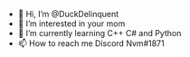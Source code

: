 - 👋 Hi, I’m @DuckDelinquent
- 👀 I’m interested in your mom
- 🌱 I’m currently learning C++ C# and Python
- 📫 How to reach me Discord Nvm#1871
